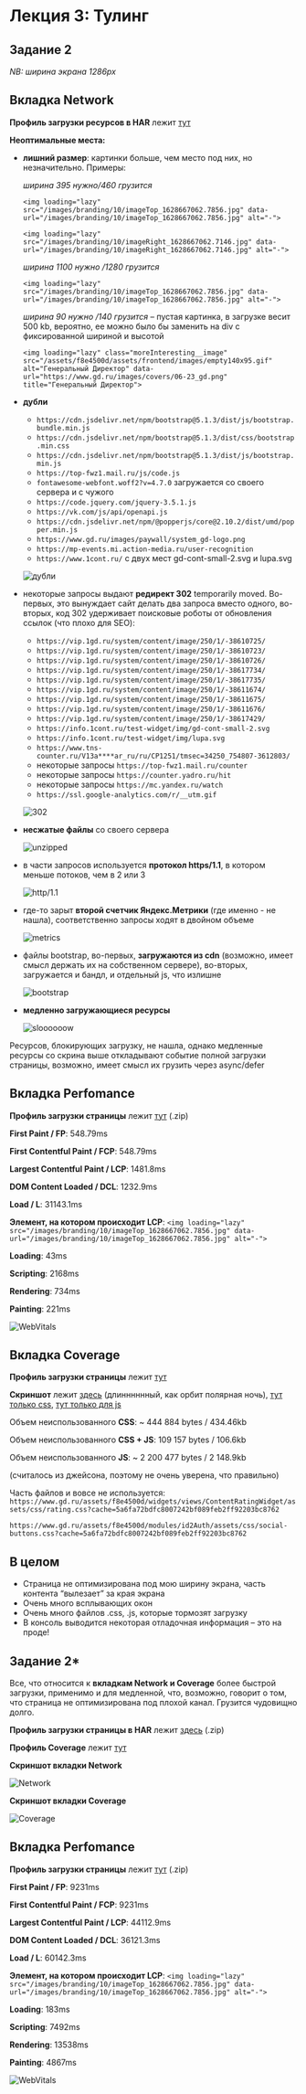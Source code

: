 Лекция 3: Тулинг
=============
Задание 2
--------

*NB: ширина экрана 1286px*

Вкладка Network
----

**Профиль загрузки ресурсов в HAR** лежит [тут](https://github.com/zayarnaya/tooling/blob/main/filesFast/www.gd.ru2.har "Профиль загрузки .har")

**Неоптимальные места:**

- **лишний размер**: картинки больше, чем место под них, но незначительно. Примеры:

  *ширина 395 нужно/460 грузится*

  `<img loading="lazy" src="/images/branding/10/imageTop_1628667062.7856.jpg" data-url="/images/branding/10/imageTop_1628667062.7856.jpg" alt="-">`

  `<img loading="lazy" src="/images/branding/10/imageRight_1628667062.7146.jpg" data-url="/images/branding/10/imageRight_1628667062.7146.jpg" alt="-">`

  *ширина 1100 нужно /1280 грузится*

  `<img loading="lazy" src="/images/branding/10/imageTop_1628667062.7856.jpg" data-url="/images/branding/10/imageTop_1628667062.7856.jpg" alt="-">`

  *ширина 90 нужно /140 грузится* – пустая картинка, в загрузке весит 500 kb, вероятно, ее можно было бы заменить на div  с фиксированной шириной и высотой

  `<img loading="lazy" class="moreInteresting__image" src="/assets/f8e4500d/assets/frontend/images/empty140x95.gif" alt="Генеральный Директор" data-url="https://www.gd.ru/images/covers/06-23_gd.png" title="Генеральный Директор">`

- **дубли**
  - `https://cdn.jsdelivr.net/npm/bootstrap@5.1.3/dist/js/bootstrap.bundle.min.js`
  - `https://cdn.jsdelivr.net/npm/bootstrap@5.1.3/dist/css/bootstrap.min.css`
  - `https://cdn.jsdelivr.net/npm/bootstrap@5.1.3/dist/js/bootstrap.min.js`
  - `https://top-fwz1.mail.ru/js/code.js`
  - `fontawesome-webfont.woff2?v=4.7.0` загружается со своего сервера и с чужого
  - `https://code.jquery.com/jquery-3.5.1.js`
  - `https://vk.com/js/api/openapi.js`
  - `https://cdn.jsdelivr.net/npm/@popperjs/core@2.10.2/dist/umd/popper.min.js`
  - `https://www.gd.ru/images/paywall/system_gd-logo.png`
  - `https://mp-events.mi.action-media.ru/user-recognition`
  - `https://www.1cont.ru/` с двух мест gd-cont-small-2.svg и lupa.svg

  ![дубли](https://github.com/zayarnaya/tooling/blob/main/filesFast/moreDoubles.png "это дубли у нас простые")

- некоторые запросы выдают **редирект 302** temporarily moved. Во-первых, это вынуждает сайт делать два запроса вместо одного, во-вторых, код 302 удерживает поисковые роботы от обновления ссылок (что плохо для SEO):
  - `https://vip.1gd.ru/system/content/image/250/1/-38610725/`  
  - `https://vip.1gd.ru/system/content/image/250/1/-38610723/`
  - `https://vip.1gd.ru/system/content/image/250/1/-38610726/`
  - `https://vip.1gd.ru/system/content/image/250/1/-38617734/`
  - `https://vip.1gd.ru/system/content/image/250/1/-38617735/`
  - `https://vip.1gd.ru/system/content/image/250/1/-38611674/`
  - `https://vip.1gd.ru/system/content/image/250/1/-38611675/`
  - `https://vip.1gd.ru/system/content/image/250/1/-38611676/`
  - `https://vip.1gd.ru/system/content/image/250/1/-38617429/`
  - `https://info.1cont.ru/test-widget/img/gd-cont-small-2.svg`
  - `https://info.1cont.ru/test-widget/img/lupa.svg`
  - `https://www.tns-counter.ru/V13a****ar_ru/ru/CP1251/tmsec=34250_754807-3612803/`
  - некоторые запросы `https://top-fwz1.mail.ru/counter`
  - некоторые запросы `https://counter.yadro.ru/hit`
  - некоторые запросы `https://mc.yandex.ru/watch`
  - `https://ssl.google-analytics.com/r/__utm.gif`

  ![302](https://github.com/zayarnaya/tooling/blob/main/filesFast/problems_302.png "302")

- **несжатые файлы** со своего сервера

  ![unzipped](https://github.com/zayarnaya/tooling/blob/main/filesFast/noZipping.png "несжатые файлы")
  
- в части запросов используется **протокол https/1.1**, в котором меньше потоков, чем в 2 или 3

  ![http/1.1](https://github.com/zayarnaya/tooling/blob/main/filesFast/http1-1.png "протокол https/1.1")
  
- где-то зарыт **второй счетчик Яндекс.Метрики** (где именно - не нашла), соответственно запросы ходят в двойном объеме

  ![metrics](https://github.com/zayarnaya/tooling/blob/main/filesFast/twoTags.png "Два счетчика, шеф!")

- файлы bootstrap, во-первых, **загружаются из cdn** (возможно, имеет смысл держать их на собственном сервере), во-вторых, загружается и бандл, и отдельный js, что излишне
  
  ![bootstrap](https://github.com/zayarnaya/tooling/blob/main/filesFast/bootstrap.png "bootstrap")

- **медленно загружающиеся ресурсы**

  ![sloooooow](https://github.com/zayarnaya/tooling/blob/main/filesFast/Network%20long%20requests.png "меееедленные запросы")

Ресурсов, блокирующих загрузку, не нашла, однако медленные ресурсы со скрина выше откладывают событие полной загрузки страницы, возможно, имеет смысл их грузить через async/defer

Вкладка Perfomance
----

**Профиль загрузки страницы** лежит [тут](https://github.com/zayarnaya/tooling/blob/main/filesFast/Trace-20230613T224355.json.zip "Профиль загрузки страницы Perfomance") (.zip)

**First Paint / FP**: 548.79ms

**First Contentful Paint / FCP**: 548.79ms

**Largest Contentful Paint / LCP**: 1481.8ms

**DOM Content Loaded / DCL**: 1232.9ms

**Load / L**: 31143.1ms

**Элемент, на котором происходит LCP**: `<img loading="lazy" src="/images/branding/10/imageTop_1628667062.7856.jpg" data-url="/images/branding/10/imageTop_1628667062.7856.jpg" alt="-">`

**Loading**: 43ms

**Scripting**: 2168ms

**Rendering**: 734ms

**Painting**: 221ms

![WebVitals](https://github.com/zayarnaya/tooling/blob/main/filesFast/Vitals.png "Vitals")

Вкладка Coverage
----
**Профиль загрузки страницы** лежит [тут](https://github.com/zayarnaya/tooling/blob/main/filesFast/Coverage-20230613T224618.json "Профиль загрузуи страницы - Coverage")

**Скриншот** лежит [здесь](https://github.com/zayarnaya/tooling/blob/main/filesFast/CoverageByUsage.png "Скриншот Coverage") (длинннннный, как орбит полярная ночь), [тут только css](https://github.com/zayarnaya/tooling/blob/main/filesFast/CoverageByType_CSS.png "Coverage для CSS"), [тут только для js](https://github.com/zayarnaya/tooling/blob/main/filesFast/CoverageByType_JS.png "Coverage для js")

Объем неиспользованного **CSS**: ~ 444 884 bytes / 434.46kb

Объем неиспользованного **CSS + JS**: 109 157 bytes / 106.6kb

Объем неиспользованного **JS**: ~ 2 200 477 bytes / 2 148.9kb

(считалось из джейсона, поэтому не очень уверена, что правильно)

Часть файлов и вовсе не используется:
`https://www.gd.ru/assets/f8e4500d/widgets/views/ContentRatingWidget/assets/css/rating.css?cache=5a6fa72bdfc8007242bf089feb2ff92203bc8762`

`https://www.gd.ru/assets/f8e4500d/modules/id2Auth/assets/css/social-buttons.css?cache=5a6fa72bdfc8007242bf089feb2ff92203bc8762`

В целом 
---
- Страница не оптимизирована под мою ширину экрана, часть контента “вылезает” за края экрана
- Очень много всплывающих окон
- Очень много файлов .css, .js, которые тормозят загрузку
- В консоль выводится некоторая отладочная информация – это на проде!


Задание 2*
---

Все, что относится к **вкладкам Network и Coverage** более быстрой загрузки, применимо и для медленной, что, возможно, говорит о том, что страница не оптимизирована под плохой канал. Грузится чудовищно долго.

**Профиль загрузки страницы в HAR** лежит [здесь](https://github.com/zayarnaya/tooling/blob/main/filesSlow/www.gd.ru.har.zip "Профиль медленной загрузки страницы .har") (.zip)

**Профиль Coverage** лежит [тут](https://github.com/zayarnaya/tooling/blob/main/filesSlow/Coverage-20230614T211432.json "Профиль Coverage медленной загрузки")

**Скриншот вкладки Network**

![Network](https://github.com/zayarnaya/tooling/blob/main/filesSlow/network.png "Network slow")

**Скриншот вкладки Coverage**

![Coverage](https://github.com/zayarnaya/tooling/blob/main/filesSlow/coverage.png "Coverage slow")

Вкладка Perfomance
--
**Профиль загрузки страницы** лежит [тут](https://github.com/zayarnaya/tooling/blob/main/filesSlow/Trace-20230615T124208.json.zip "Профиль Perfomance медленной загрузки") (.zip)

**First Paint / FP**: 9231ms

**First Contentful Paint / FCP**: 9231ms

**Largest Contentful Paint / LCP**: 44112.9ms

**DOM Content Loaded / DCL**: 36121.3ms

**Load / L**: 60142.3ms

**Элемент, на котором происходит LCP**: `<img loading="lazy" src="/images/branding/10/imageTop_1628667062.7856.jpg" data-url="/images/branding/10/imageTop_1628667062.7856.jpg" alt="-">`

**Loading**: 183ms

**Scripting**: 7492ms

**Rendering**: 13538ms

**Painting**: 4867ms

![WebVitals](https://github.com/zayarnaya/tooling/blob/main/filesSlow/vitals.png "WebVitals slow")





